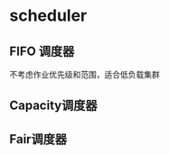 # scheduler

FIFO 调度器
-----------
不考虑作业优先级和范围，适合低负载集群

Capacity调度器
---------------

Fair调度器
----------
